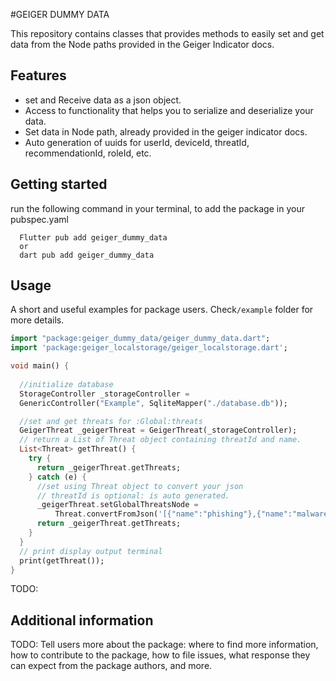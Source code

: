 <!-- 
This README describes the package. If you publish this package to pub.dev,
this README's contents appear on the landing page for your package.

For information about how to write a good package README, see the guide for
[writing package pages](https://dart.dev/guides/libraries/writing-package-pages). 

For general information about developing packages, see the Dart guide for
[creating packages](https://dart.dev/guides/libraries/create-library-packages)
and the Flutter guide for
[developing packages and plugins](https://flutter.dev/developing-packages). 
-->
#GEIGER DUMMY DATA

This repository contains classes that provides methods to easily set and get data from the Node paths provided in the Geiger Indicator docs.

## Features
 - set and Receive data as a json object.
 - Access to functionality that helps you to serialize and deserialize your data.
 - Set data in Node path, already provided in the geiger indicator docs.
 - Auto generation of uuids for userId, deviceId, threatId, recommendationId, roleId, etc.

## Getting started
run the following command in your terminal, to add the package in your pubspec.yaml 
```
  Flutter pub add geiger_dummy_data
  or
  dart pub add geiger_dummy_data
```

## Usage

A short and useful examples for package users. Check`/example` folder for more details. 

```dart
import "package:geiger_dummy_data/geiger_dummy_data.dart";
import 'package:geiger_localstorage/geiger_localstorage.dart';

void main() {
  
  //initialize database
  StorageController _storageController =
  GenericController("Example", SqliteMapper("./database.db"));

  //set and get threats for :Global:threats
  GeigerThreat _geigerThreat = GeigerThreat(_storageController);
  // return a List of Threat object containing threatId and name.
  List<Threat> getThreat() {
    try {
      return _geigerThreat.getThreats;
    } catch (e) {
      //set using Threat object to convert your json
      // threatId is optional: is auto generated.
      _geigerThreat.setGlobalThreatsNode =
          Threat.convertFromJson('[{"name":"phishing"},{"name":"malware"}]');
      return _geigerThreat.getThreats;
    }
  }
  // print display output terminal
  print(getThreat());
}


```
TODO: 

## Additional information

TODO: Tell users more about the package: where to find more information, how to 
contribute to the package, how to file issues, what response they can expect 
from the package authors, and more.
